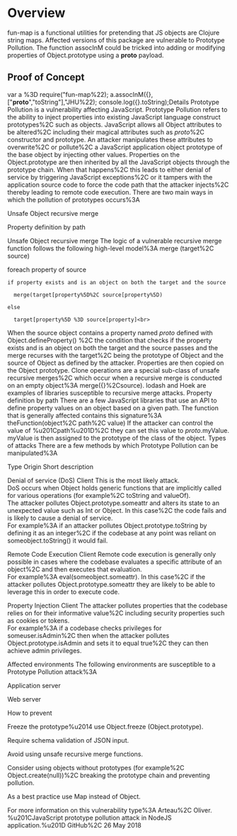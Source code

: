 # Overview
fun-map is a functional utilities for pretending that JS objects are Clojure string maps.
Affected versions of this package are vulnerable to Prototype Pollution.
The function assocInM could be tricked into adding or modifying properties of Object.prototype using a __proto__ payload.

## Proof of Concept
var a %3D require("fun-map%22);
a.assocInM({},["__proto__","toString"],"JHU%22);
console.log({}.toString);Details
Prototype Pollution is a vulnerability affecting JavaScript. Prototype Pollution refers to the ability to inject properties into existing JavaScript language construct prototypes%2C such as objects. JavaScript allows all Object attributes to be altered%2C including their magical attributes such as _proto_%2C constructor and prototype. An attacker manipulates these attributes to overwrite%2C or pollute%2C a JavaScript application object prototype of the base object by injecting other values.  Properties on the Object.prototype are then inherited by all the JavaScript objects through the prototype chain. When that happens%2C this leads to either denial of service by triggering JavaScript exceptions%2C or it tampers with the application source code to force the code path that the attacker injects%2C thereby leading to remote code execution.
There are two main ways in which the pollution of prototypes occurs%3A

Unsafe Object recursive merge

Property definition by path


Unsafe Object recursive merge
The logic of a vulnerable recursive merge function follows the following high-level model%3A
merge (target%2C source)

  foreach property of source

    if property exists and is an object on both the target and the source

      merge(target[property%5D%2C source[property%5D)

    else

      target[property%5D %3D source[property]<br>  


When the source object contains a property named _proto_ defined with Object.defineProperty() %2C the condition that checks if the property exists and is an object on both the target and the source passes and the merge recurses with the target%2C being the prototype of Object and the source of Object as defined by the attacker. Properties are then copied on the Object prototype.
Clone operations are a special sub-class of unsafe recursive merges%2C which occur when a recursive merge is conducted on an empty object%3A merge({}%2Csource).
lodash and Hoek are examples of libraries susceptible to recursive merge attacks.
Property definition by path
There are a few JavaScript libraries that use an API to define property values on an object based on a given path. The function that is generally affected contains this signature%3A theFunction(object%2C path%2C value)
If the attacker can control the value of %u201Cpath%u201D%2C they can set this value to _proto_.myValue. myValue is then assigned to the prototype of the class of the object.
Types of attacks
There are a few methods by which Prototype Pollution can be manipulated%3A



Type
Origin
Short description



Denial of service (DoS)
Client
This is the most likely attack. <br>DoS occurs when Object holds generic functions that are implicitly called for various operations (for example%2C toString and valueOf). <br> The attacker pollutes Object.prototype.someattr and alters its state to an unexpected value such as Int or Object. In this case%2C the code fails and is likely to cause a denial of service.  <br>For example%3A if an attacker pollutes Object.prototype.toString by defining it as an integer%2C if the codebase at any point was reliant on someobject.toString() it would fail.


Remote Code Execution
Client
Remote code execution is generally only possible in cases where the codebase evaluates a specific attribute of an object%2C and then executes that evaluation.<br>For example%3A eval(someobject.someattr). In this case%2C if the attacker pollutes Object.prototype.someattr they are likely to be able to leverage this in order to execute code.


Property Injection
Client
The attacker pollutes properties that the codebase relies on for their informative value%2C including security properties such as cookies or tokens.<br>  For example%3A if a codebase checks privileges for someuser.isAdmin%2C then when the attacker pollutes Object.prototype.isAdmin and sets it to equal true%2C they can then achieve admin privileges.


Affected environments
The following environments are susceptible to a Prototype Pollution attack%3A

Application server

Web server


How to prevent

Freeze the prototype%u2014 use Object.freeze (Object.prototype).

Require schema validation of JSON input.

Avoid using unsafe recursive merge functions.

Consider using objects without prototypes (for example%2C Object.create(null))%2C breaking the prototype chain and preventing pollution.

As a best practice use Map instead of Object.


For more information on this vulnerability type%3A
Arteau%2C Oliver. %u201CJavaScript prototype pollution attack in NodeJS application.%u201D GitHub%2C 26 May 2018